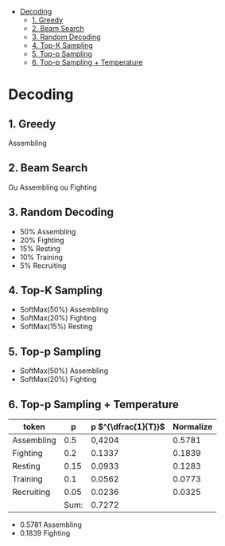 

<!-- toc -->

- [Decoding](#decoding)
  * [1. Greedy](#1-greedy)
  * [2. Beam Search](#2-beam-search)
  * [3. Random Decoding](#3-random-decoding)
  * [4. Top-K Sampling](#4-top-k-sampling)
  * [5. Top-p Sampling](#5-top-p-sampling)
  * [6. Top-p Sampling + Temperature](#6-top-p-sampling--temperature)

<!-- tocstop -->

# Decoding

## 1. Greedy

Assembling

## 2. Beam Search

Ou Assembling ou Fighting

## 3. Random Decoding

- 50% Assembling
- 20% Fighting
- 15% Resting
- 10% Training
- 5% Recruiting

## 4. Top-K Sampling

- SoftMax(50%) Assembling
- SoftMax(20%) Fighting
- SoftMax(15%) Resting

## 5. Top-p Sampling

- SoftMax(50%) Assembling
- SoftMax(20%) Fighting

## 6. Top-p Sampling + Temperature

| token      | p    | p $^{\dfrac{1}{T}}$ | Normalize |
| ---------- | ---- | ------------------- | --------- |
| Assembling | 0.5  | 0,4204              | 0.5781    |
| Fighting   | 0.2  | 0.1337              | 0.1839    |
| Resting    | 0.15 | 0.0933              | 0.1283    |
| Training   | 0.1  | 0.0562              | 0.0773    |
| Recruiting | 0.05 | 0.0236              | 0.0325    |
|            | Sum: | 0.7272              |

- 0.5781 Assembling
- 0.1839 Fighting
